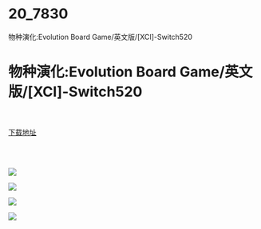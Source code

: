 # 20_7830
物种演化:Evolution Board Game/英文版/[XCI]-Switch520
# 物种演化:Evolution Board Game/英文版/[XCI]-Switch520
 <br/></br>
[下载地址](https://www.switch520.cc/article/7830 "下载地址")
<br/></br>

<p><strong><span style="color:#D9D9D9">&nbsp;</span></strong></p>
<p><img src="https://www.switch520.cc/muke_img/upload_art_editor_20201212-1_524688a8523a6cd9f27f98df0571b47d.jpg"></p>
<p><img src="https://www.switch520.cc/muke_img/upload_art_editor_20201212-1_d330b3b2095ac996c121083e360fe3fb.jpg"></p>
<p><img src="https://www.switch520.cc/muke_img/upload_art_editor_20201212-1_108d161553338353e3380f82b559c18f.jpg"></p>
<p><img src="https://www.switch520.cc/muke_img/upload_art_editor_20201212-1_7b214942f8eb78d7f60f7e9d574f56d9.jpg"></p>
<p><strong><span style="color:#D9D9D9"></span></strong></p>
<p><strong><span style="color:#D9D9D9">&nbsp;</span></strong></p>
<p><strong><span style="color:#D9D9D9">&nbsp;</span></strong></p>

